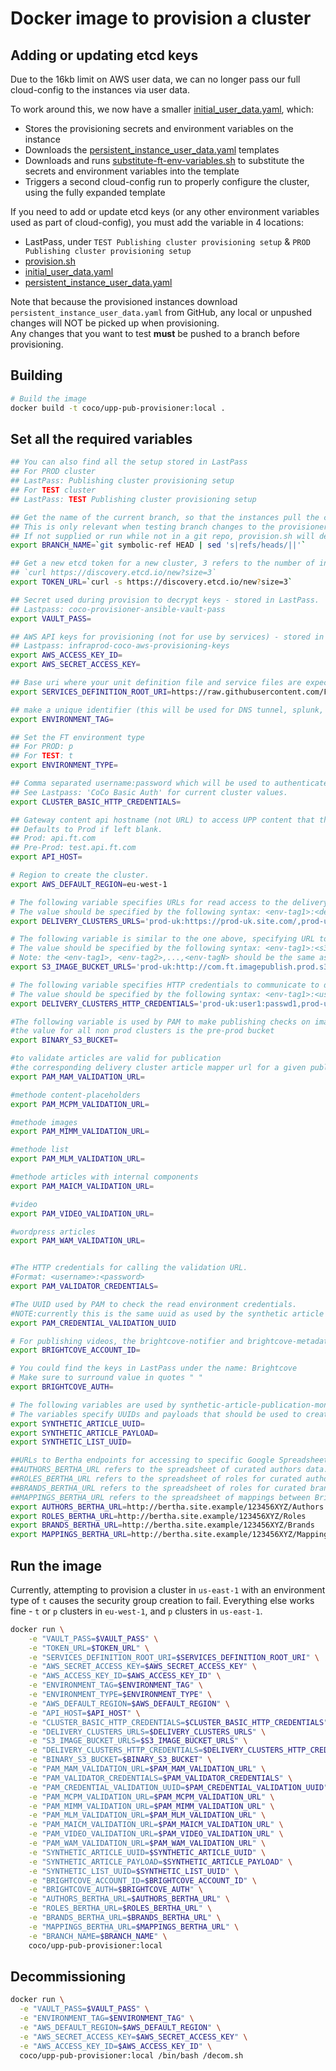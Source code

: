 Docker image to provision a cluster
===================================

Adding or updating etcd keys
----------------------------

Due to the 16kb limit on AWS user data, we can no longer pass our full cloud-config to the instances via user data.

To work around this, we now have a smaller [initial_user_data.yaml](https://github.com/Financial-Times/upp-provisioners/blob/master/upp-pub-provisioner/ansible/userdata/initial_user_data.yaml), which:

* Stores the provisioning secrets and environment variables on the instance
* Downloads the [persistent_instance_user_data.yaml](https://github.com/Financial-Times/upp-provisioners/blob/master/upp-pub-provisioner/ansible/userdata/persistent_instance_user_data.yaml) templates
* Downloads and runs [substitute-ft-env-variables.sh](https://github.com/Financial-Times/upp-provisioners/blob/master/upp-pub-provisioner/sh/substitute-ft-env-variables.sh) to substitute the secrets and environment variables into the template
* Triggers a second cloud-config run to properly configure the cluster, using the fully expanded template

If you need to add or update etcd keys (or any other environment variables used as part of cloud-config), you must add the variable in 4 locations:

* LastPass, under `TEST Publishing cluster provisioning setup` & `PROD Publishing cluster provisioning setup`
* [provision.sh](https://github.com/Financial-Times/upp-provisioners/blob/master/upp-pub-provisioner/provision.sh)
* [initial_user_data.yaml](https://github.com/Financial-Times/upp-provisioners/blob/master/upp-pub-provisioner/ansible/userdata/initial_user_data.yaml)
* [persistent_instance_user_data.yaml](https://github.com/Financial-Times/upp-provisioners/blob/master/upp-pub-provisioner/ansible/userdata/persistent_instance_user_data.yaml)

Note that because the provisioned instances download `persistent_instance_user_data.yaml` from GitHub, any local or unpushed changes will NOT be picked up when provisioning.  
Any changes that you want to test **must** be pushed to a branch before provisioning.

Building
--------

```bash
# Build the image
docker build -t coco/upp-pub-provisioner:local .
```


Set all the required variables
------------------------------

```bash
## You can also find all the setup stored in LastPass
## For PROD cluster
## LastPass: Publishing cluster provisioning setup
## For TEST cluster
## LastPass: TEST Publishing cluster provisioning setup

## Get the name of the current branch, so that the instances pull the correct user data templates
## This is only relevant when testing branch changes to the provisioner itself - not required for normal provisioning
## If not supplied or run while not in a git repo, provision.sh will default to master
export BRANCH_NAME=`git symbolic-ref HEAD | sed 's|refs/heads/||'`

## Get a new etcd token for a new cluster, 3 refers to the number of initial boxes in the cluster:
## `curl https://discovery.etcd.io/new?size=3`
export TOKEN_URL=`curl -s https://discovery.etcd.io/new?size=3`

## Secret used during provision to decrypt keys - stored in LastPass.
## Lastpass: coco-provisioner-ansible-vault-pass
export VAULT_PASS=

## AWS API keys for provisioning (not for use by services) - stored in LastPass.
## Lastpass: infraprod-coco-aws-provisioning-keys
export AWS_ACCESS_KEY_ID=
export AWS_SECRET_ACCESS_KEY=

## Base uri where your unit definition file and service files are expected to be.
export SERVICES_DEFINITION_ROOT_URI=https://raw.githubusercontent.com/Financial-Times/pub-service-files/master/

## make a unique identifier (this will be used for DNS tunnel, splunk, AWS tags)
export ENVIRONMENT_TAG=

## Set the FT environment type
## For PROD: p
## For TEST: t
export ENVIRONMENT_TYPE=

## Comma separated username:password which will be used to authenticate(Basic auth) when connecting to the cluster over https.
## See Lastpass: 'CoCo Basic Auth' for current cluster values.
export CLUSTER_BASIC_HTTP_CREDENTIALS=

## Gateway content api hostname (not URL) to access UPP content that the cluster read endpoints (e.g. CPR & CPR-preview) are mapped to.
## Defaults to Prod if left blank.
## Prod: api.ft.com
## Pre-Prod: test.api.ft.com
export API_HOST=

# Region to create the cluster.
export AWS_DEFAULT_REGION=eu-west-1

# The following variable specifies URLs for read access to the delivery clusters, which are required by publishing monitoring services.
# The value should be specified by the following syntax: <env-tag1>:<delivery-cluster-url1>,<env-tag2>:<delivery-cluster-url2>,...,<env-tagN>:<delivery-cluster-urlN>
export DELIVERY_CLUSTERS_URLS='prod-uk:https://prod-uk.site.com/,prod-us:https://prod-uk.site.com/'

# The following variable is similar to the one above, specifying URL to S3 buckets required for image binary publish monitoring checks.
# The value should be specified by the following syntax: <env-tag1>:<s3-url1>,<env-tag2>:<s3-url2>,...,<env-tagN>:<s3-urlN>
# Note: the <env-tag1>, <env-tag2>,...,<env-tagN> should be the same as for DELIVERY_CLUSTERS_URLS environment variable
export S3_IMAGE_BUCKET_URLS='prod-uk:http://com.ft.imagepublish.prod.s3.amazonaws.com/,prod-us:http://com.ft.imagepublish.prod-us.s3.amazonaws.com/'

# The following variable specifies HTTP credentials to communicate to delivery clusters.
# The value should be specified by the following syntax: <env-tag1>:<username1>:<password1>,<env-tag2>:<username2>:<password2>,...,<env-tagN>:<usernameN>:<passwordN>
export DELIVERY_CLUSTERS_HTTP_CREDENTIALS='prod-uk:user1:passwd1,prod-us:user2:passwd2'

#The following variable is used by PAM to make publishing checks on images
#the value for all non prod clusters is the pre-prod bucket
export BINARY_S3_BUCKET=

#to validate articles are valid for publication
#the corresponding delivery cluster article mapper url for a given publish cluster.
export PAM_MAM_VALIDATION_URL=

#methode content-placeholders
export PAM_MCPM_VALIDATION_URL=

#methode images
export PAM_MIMM_VALIDATION_URL=

#methode list
export PAM_MLM_VALIDATION_URL=

#methode articles with internal components
export PAM_MAICM_VALIDATION_URL=

#video
export PAM_VIDEO_VALIDATION_URL=

#wordpress articles
export PAM_WAM_VALIDATION_URL=


#The HTTP credentials for calling the validation URL.
#Format: <username>:<password>
export PAM_VALIDATOR_CREDENTIALS=

#The UUID used by PAM to check the read environment credentials.
#NOTE:currently this is the same uuid as used by the synthetic article monitor resource uuid and so guaranteed to exist.
export PAM_CREDENTIAL_VALIDATION_UUID

# For publishing videos, the brightcove-notifier and brightcove-metadata-preprocessor must connect to the Brightcove API with an id like this: 47628783001
export BRIGHTCOVE_ACCOUNT_ID=

# You could find the keys in LastPass under the name: Brightcove
# Make sure to surround value in quotes " "
export BRIGHTCOVE_AUTH=

# The following variables are used by synthetic-article-publication-monitor and synthetic-list-publication-monitor in order to check the publication pipeline for articles and lists.
# The variables specify UUIDs and payloads that should be used to create synthetic publications by the two services.
export SYNTHETIC_ARTICLE_UUID=
export SYNTHETIC_ARTICLE_PAYLOAD=
export SYNTHETIC_LIST_UUID=

##URLs to Bertha endpoints for accessing to specific Google Spreadsheet data. Used in publishing cluster
##AUTHORS_BERTHA_URL refers to the spreadsheet of curated authors data.
##ROLES_BERTHA_URL refers to the spreadsheet of roles for curated authors.
##BRANDS_BERTHA_URL refers to the spreadsheet of roles for curated brands.
##MAPPINGS_BERTHA_URL refers to the spreadsheet of mappings between Brightcove video tags and TME IDs
export AUTHORS_BERTHA_URL=http://bertha.site.example/123456XYZ/Authors
export ROLES_BERTHA_URL=http://bertha.site.example/123456XYZ/Roles
export BRANDS_BERTHA_URL=http://bertha.site.example/123456XYZ/Brands
export MAPPINGS_BERTHA_URL=http://bertha.site.example/123456XYZ/Mapping
```

Run the image
-------------

Currently, attempting to provision a cluster in `us-east-1` with an environment type of `t` causes the security group creation to fail.
Everything else works fine - `t` or `p` clusters in `eu-west-1`, and `p` clusters in `us-east-1`.

```bash
docker run \
    -e "VAULT_PASS=$VAULT_PASS" \
    -e "TOKEN_URL=$TOKEN_URL" \
    -e "SERVICES_DEFINITION_ROOT_URI=$SERVICES_DEFINITION_ROOT_URI" \
    -e "AWS_SECRET_ACCESS_KEY=$AWS_SECRET_ACCESS_KEY" \
    -e "AWS_ACCESS_KEY_ID=$AWS_ACCESS_KEY_ID" \
    -e "ENVIRONMENT_TAG=$ENVIRONMENT_TAG" \
    -e "ENVIRONMENT_TYPE=$ENVIRONMENT_TYPE" \
    -e "AWS_DEFAULT_REGION=$AWS_DEFAULT_REGION" \
    -e "API_HOST=$API_HOST" \
    -e "CLUSTER_BASIC_HTTP_CREDENTIALS=$CLUSTER_BASIC_HTTP_CREDENTIALS" \
    -e "DELIVERY_CLUSTERS_URLS=$DELIVERY_CLUSTERS_URLS" \
    -e "S3_IMAGE_BUCKET_URLS=$S3_IMAGE_BUCKET_URLS" \
    -e "DELIVERY_CLUSTERS_HTTP_CREDENTIALS=$DELIVERY_CLUSTERS_HTTP_CREDENTIALS" \
    -e "BINARY_S3_BUCKET=$BINARY_S3_BUCKET" \
    -e "PAM_MAM_VALIDATION_URL=$PAM_MAM_VALIDATION_URL" \
    -e "PAM_VALIDATOR_CREDENTIALS=$PAM_VALIDATOR_CREDENTIALS" \
    -e "PAM_CREDENTIAL_VALIDATION_UUID=$PAM_CREDENTIAL_VALIDATION_UUID" \
    -e "PAM_MCPM_VALIDATION_URL=$PAM_MCPM_VALIDATION_URL" \
    -e "PAM_MIMM_VALIDATION_URL=$PAM_MIMM_VALIDATION_URL" \
    -e "PAM_MLM_VALIDATION_URL=$PAM_MLM_VALIDATION_URL" \
    -e "PAM_MAICM_VALIDATION_URL=$PAM_MAICM_VALIDATION_URL" \
    -e "PAM_VIDEO_VALIDATION_URL=$PAM_VIDEO_VALIDATION_URL" \
    -e "PAM_WAM_VALIDATION_URL=$PAM_WAM_VALIDATION_URL" \
    -e "SYNTHETIC_ARTICLE_UUID=$SYNTHETIC_ARTICLE_UUID" \
    -e "SYNTHETIC_ARTICLE_PAYLOAD=$SYNTHETIC_ARTICLE_PAYLOAD" \
    -e "SYNTHETIC_LIST_UUID=$SYNTHETIC_LIST_UUID" \
    -e "BRIGHTCOVE_ACCOUNT_ID=$BRIGHTCOVE_ACCOUNT_ID" \
    -e "BRIGHTCOVE_AUTH=$BRIGHTCOVE_AUTH" \
    -e "AUTHORS_BERTHA_URL=$AUTHORS_BERTHA_URL" \
    -e "ROLES_BERTHA_URL=$ROLES_BERTHA_URL" \
    -e "BRANDS_BERTHA_URL=$BRANDS_BERTHA_URL" \
    -e "MAPPINGS_BERTHA_URL=$MAPPINGS_BERTHA_URL" \
    -e "BRANCH_NAME=$BRANCH_NAME" \
    coco/upp-pub-provisioner:local
```

Decommissioning
---------------

```bash
docker run \
  -e "VAULT_PASS=$VAULT_PASS" \
  -e "ENVIRONMENT_TAG=$ENVIRONMENT_TAG" \
  -e "AWS_DEFAULT_REGION=$AWS_DEFAULT_REGION" \
  -e "AWS_SECRET_ACCESS_KEY=$AWS_SECRET_ACCESS_KEY" \
  -e "AWS_ACCESS_KEY_ID=$AWS_ACCESS_KEY_ID" \
  coco/upp-pub-provisioner:local /bin/bash /decom.sh
```
